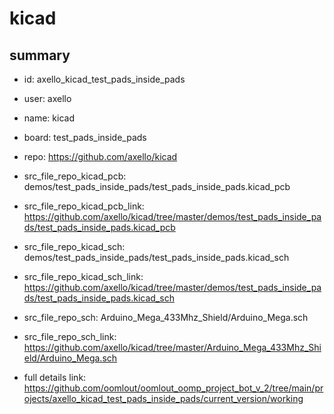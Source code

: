 # kicad
 
## summary 
* id: axello_kicad_test_pads_inside_pads
* user: axello
* name: kicad
* board: test_pads_inside_pads
* repo: https://github.com/axello/kicad
* src_file_repo_kicad_pcb: demos/test_pads_inside_pads/test_pads_inside_pads.kicad_pcb
* src_file_repo_kicad_pcb_link: https://github.com/axello/kicad/tree/master/demos/test_pads_inside_pads/test_pads_inside_pads.kicad_pcb
* src_file_repo_kicad_sch: demos/test_pads_inside_pads/test_pads_inside_pads.kicad_sch
* src_file_repo_kicad_sch_link: https://github.com/axello/kicad/tree/master/demos/test_pads_inside_pads/test_pads_inside_pads.kicad_sch

* src_file_repo_sch: Arduino_Mega_433Mhz_Shield/Arduino_Mega.sch
* src_file_repo_sch_link: https://github.com/axello/kicad/tree/master/Arduino_Mega_433Mhz_Shield/Arduino_Mega.sch
* full details link: https://github.com/oomlout/oomlout_oomp_project_bot_v_2/tree/main/projects/axello_kicad_test_pads_inside_pads/current_version/working  






